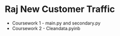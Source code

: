 # Raj New Customer Traffic

* Coursework 1 - main.py and secondary.py
* Coursework 2 - Cleandata.pyinb
